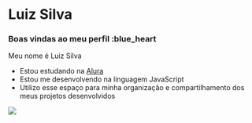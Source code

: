 # Luiz Silva
### Boas vindas ao meu perfil :blue_heart

Meu nome é Luiz Silva

- Estou estudando na [Alura](https://www.alura.com.br)
- Estou me desenvolvendo na linguagem JavaScript
- Utilizo esse espaço para minha organização e compartilhamento dos meus projetos desenvolvidos



![](![image](https://github.com/LuizSilvaOFC/js-Pong/assets/168110280/55d74268-8c12-43ae-af3f-85bf8a372132)
)
